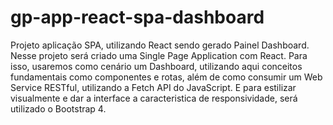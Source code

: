 # gp-app-react-spa-dashboard
Projeto aplicação SPA, utilizando React sendo gerado Painel Dashboard. Nesse projeto será criado uma Single Page Application com React. Para isso, usaremos como cenário um Dashboard, utilizando aqui conceitos fundamentais como componentes e rotas,  além de como consumir um Web Service RESTful, utilizando a Fetch API do JavaScript. E para estilizar visualmente e dar a interface a caracteristica de responsividade, será utilizado o Bootstrap 4.
